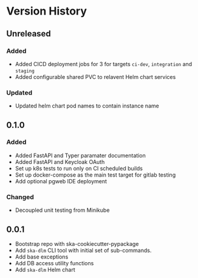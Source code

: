 # Version History

## Unreleased

### Added

* Added CICD deployment jobs for 3 for targets `ci-dev`, `integration` and `staging`
* Added configurable shared PVC to relavent Helm chart services

### Updated

* Updated helm chart pod names to contain instance name

## 0.1.0

### Added

* Added FastAPI and Typer paramater documentation
* Added FastAPI and Keycloak OAuth
* Set up k8s tests to run only on CI scheduled builds
* Set up docker-compose as the main test target for gitlab testing
* Add optional pgweb IDE deployment

### Changed

* Decoupled unit testing from Minikube

## 0.0.1

* Bootstrap repo with ska-cookiecutter-pypackage
* Add `ska-dlm` CLI tool with initial set of sub-commands.
* Add base exceptions
* Add DB access utility functions
* Add `ska-dlm` Helm chart
